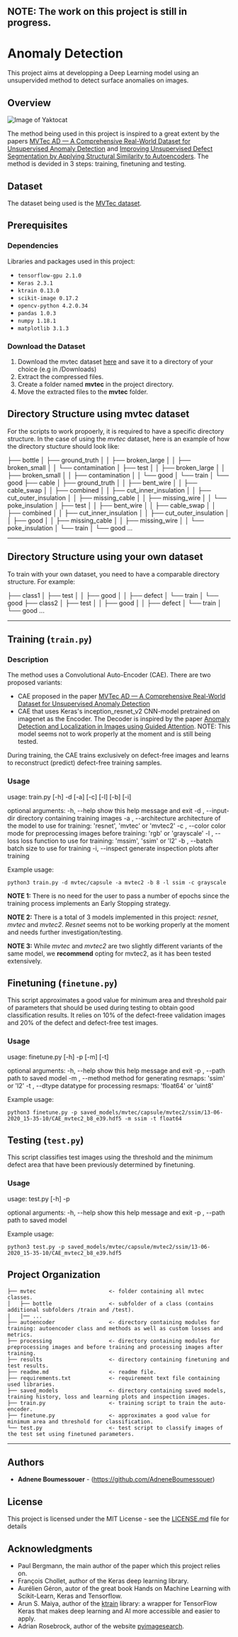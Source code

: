 ## NOTE: The work on this project is still in progress.

# Anomaly Detection

This project aims at developping a Deep Learning model using an unsupervided method to detect surface anomalies on images.

## Overview
![Image of Yaktocat](overview.png)

The method being used in this project is inspired to a great extent by the papers [MVTec AD — A Comprehensive Real-World Dataset for Unsupervised Anomaly Detection](https://www.mvtec.com/fileadmin/Redaktion/mvtec.com/company/research/mvtec_ad.pdf) and [Improving Unsupervised Defect Segmentation by Applying Structural Similarity to Autoencoders](https://arxiv.org/abs/1807.02011).
The method is devided in 3 steps: training, finetuning and testing.

## Dataset

The dataset being used is the [MVTec dataset](https://www.mvtec.com/company/research/datasets/mvtec-ad/).

## Prerequisites

### Dependencies
Libraries and packages used in this project: 
* `tensorflow-gpu 2.1.0`
* `Keras 2.3.1`
* `ktrain 0.13.0`
* `scikit-image 0.17.2`
* `opencv-python 4.2.0.34`
* `pandas 1.0.3`
* `numpy 1.18.1`
* `matplotlib 3.1.3`


### Download the Dataset
1. Download the mvtec dataset [here](https://www.mvtec.com/company/research/datasets/mvtec-ad/) and save it to a directory of your choice (e.g in /Downloads)
2. Extract the compressed files.
3. Create a folder named **mvtec** in the project directory.
4. Move the extracted files to the **mvtec** folder.


Directory Structure using mvtec dataset
------------
For the scripts to work propoerly, it is required to have a specific directory structure. 
In the case of using the *mvtec* dataset, here is an example of how the directory stucture should look like:


  ├── bottle
  │   ├── ground_truth
  │   │   ├── broken_large
  │   │   ├── broken_small
  │   │   └── contamination
  │   ├── test
  │   │   ├── broken_large
  │   │   ├── broken_small
  │   │   ├── contamination
  │   │   └── good
  │   └── train
  │       └── good
  ├── cable
  │   ├── ground_truth
  │   │   ├── bent_wire
  │   │   ├── cable_swap
  │   │   ├── combined
  │   │   ├── cut_inner_insulation
  │   │   ├── cut_outer_insulation
  │   │   ├── missing_cable
  │   │   ├── missing_wire
  │   │   └── poke_insulation
  │   ├── test
  │   │   ├── bent_wire
  │   │   ├── cable_swap
  │   │   ├── combined
  │   │   ├── cut_inner_insulation
  │   │   ├── cut_outer_insulation
  │   │   ├── good
  │   │   ├── missing_cable
  │   │   ├── missing_wire
  │   │   └── poke_insulation
  │   └── train
  │       └── good
  ...


--------

Directory Structure using your own dataset
------------
To train with your own dataset, you need to have a comparable directory structure. For example:

  ├── class1
  │   ├── test
  │   │   ├── good
  │   │   ├── defect
  │   └── train
  │       └── good
  ├── class2
  │   ├── test
  │   │   ├── good
  │   │   ├── defect
  │   └── train
  │       └── good
  ...


--------

## Training (`train.py`)

### Description
The method uses a Convolutional Auto-Encoder (CAE). There are two proposed variants:
* CAE proposed in the paper [MVTec AD — A Comprehensive Real-World Dataset for Unsupervised Anomaly Detection](https://www.mvtec.com/fileadmin/Redaktion/mvtec.com/company/research/mvtec_ad.pdf)
* CAE that uses Keras's inception_resnet_v2 CNN-model pretrained on imagenet as the Encoder. 
The Decoder is inspired by the paper [Anomaly Detection and Localization in Images using Guided Attention](https://openreview.net/forum?id=B1gikpEtwH). NOTE: This model seems not to work properly at the moment and is still being tested.

During training, the CAE trains exclusively on defect-free images and learns to reconstruct (predict) defect-free training samples.

### Usage
usage: train.py [-h] -d  [-a] [-c] [-l] [-b] [-i]

optional arguments:
-h, --help            show this help message and exit
-d , --input-dir      directory containing training images
-a , --architecture   architecture of the model to use for training: 'resnet', 'mvtec' or 'mvtec2'
-c , --color          color mode for preprocessing images before training: 'rgb' or 'grayscale'
-l , --loss           loss function to use for training: 'mssim', 'ssim' or 'l2'
-b , --batch          batch size to use for training
-i, --inspect         generate inspection plots after training

Example usage:
```
python3 train.py -d mvtec/capsule -a mvtec2 -b 8 -l ssim -c grayscale
```
**NOTE 1:** There is no need for the user to pass a number of epochs since the training process implements an Early Stopping strategy.

**NOTE 2:** There is a total of 3 models implemented in this project: *resnet*, *mvtec* and *mvtec2*. *Resnet* seems not to be working properly at the moment and needs further investigation/testing. 

**NOTE 3:** While *mvtec* and *mvtec2* are two slightly different variants of the same model, we **recommend** opting for mvtec2, as it has been tested extensively.


## Finetuning (`finetune.py`)
This script approximates a good value for minimum area and threshold pair of parameters that should be used during testing to obtain good classification results. It relies on 10% of the defect-freee validation images and 20% of the defect and defect-free test images.

### Usage
usage: finetune.py [-h] -p  [-m] [-t]

optional arguments:
-h, --help      show this help message and exit
-p , --path     path to saved model
-m , --method   method for generating resmaps: 'ssim' or 'l2'
-t , --dtype    datatype for processing resmaps: 'float64' or 'uint8'

Example usage:
```
python3 finetune.py -p saved_models/mvtec/capsule/mvtec2/ssim/13-06-2020_15-35-10/CAE_mvtec2_b8_e39.hdf5 -m ssim -t float64
```

## Testing (`test.py`)

This script classifies test images using the threshold and the minimum defect area that have been previously determined by finetuning.

### Usage
usage: test.py [-h] -p

optional arguments:
  -h, --help    show this help message and exit
  -p , --path   path to saved model

Example usage:
```
python3 test.py -p saved_models/mvtec/capsule/mvtec2/ssim/13-06-2020_15-35-10/CAE_mvtec2_b8_e39.hdf5
```


Project Organization
------------

    ├── mvtec                       <- folder containing all mvtec classes.
    │   ├── bottle                  <- subfolder of a class (contains additional subfolders /train and /test).
    |   |── ...
    ├── autoencoder                 <- directory containing modules for training: autoencoder class and methods as well as custom losses and metrics.
    ├── processing                  <- directory containing modules for preprocessing images and before training and processing images after training.
    ├── results                     <- directory containing finetuning and test results.
    ├── readme.md                   <- readme file.
    ├── requirements.txt            <- requirement text file containing used libraries.
    ├── saved_models                <- directory containing saved models, training history, loss and learning plots and inspection images.
    ├── train.py                    <- training script to train the auto-encoder.
    ├── finetune.py                 <- approximates a good value for minimum area and threshold for classification.
    └── test.py                     <- test script to classify images of the test set using finetuned parameters.


--------

## Authors

* **Adnene Boumessouer** - (https://github.com/AdneneBoumessouer)

## License

This project is licensed under the MIT License - see the [LICENSE.md](LICENSE.md) file for details

## Acknowledgments

* Paul Bergmann, the main author of the paper which this project relies on.
* François Chollet, author of the Keras deep learning library.
* Aurélien Géron, autor of the great book Hands on Machine Learning with Scikit-Learn, Keras and Tensorflow.
* Arun S. Maiya, author of the [ktrain](https://github.com/amaiya/ktrain) library: a wrapper for TensorFlow Keras that makes deep learning and AI more accessible and easier to apply.
* Adrian Rosebrock, author of the website [pyimagesearch](https://www.pyimagesearch.com/).
